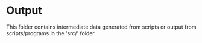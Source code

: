 # Output

This folder contains intermediate data generated from scripts 
or output from scripts/programs in the 'src/' folder

